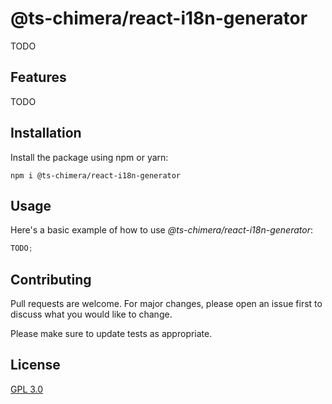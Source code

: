 # @ts-chimera/react-i18n-generator

TODO

## Features

TODO

## Installation

Install the package using npm or yarn:

```
npm i @ts-chimera/react-i18n-generator
```

## Usage

Here's a basic example of how to use _@ts-chimera/react-i18n-generator_:

```ts
TODO;
```

## Contributing

Pull requests are welcome. For major changes, please open an issue first
to discuss what you would like to change.

Please make sure to update tests as appropriate.

## License

[GPL 3.0](https://choosealicense.com/licenses/gpl-3.0/)
